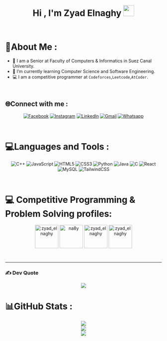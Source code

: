 <h1 align="center">Hi , I'm Zyad Elnaghy <img src="https://media.giphy.com/media/hvRJCLFzcasrR4ia7z/giphy.gif" width="35"></h1>
<p align="center">
<br>

# 💫About Me :
- 🏫 I am a Senior at Faculty of Computers & Informatics in Suez Canal University.
- 🌱 I’m currently learning Computer Science and Software Engineering.
- 💻 I am a competitive programmer at `Codeforces`,`Leetcode`,`AtCoder`.

<br>

## 🌐Connect with me :
<div align = "center">
  
[![Facebook](https://img.shields.io/badge/Facebook-%231877F2.svg?style=for-the-badge&logo=Facebook&logoColor=white)](https://facebook.com/ZyadElna9hy) 
[![Instagram](https://img.shields.io/badge/Instagram-%23E4405F.svg?style=for-the-badge&logo=Instagram&logoColor=white)](https://www.instagram.com/zyad_elnaghy58) 
[![LinkedIn](https://img.shields.io/badge/LinkedIn-%230077B5.svg?style=for-the-badge&logo=linkedin&logoColor=white)](https://linkedin.com/in/zyadelnaghy) 
[![Gmail](https://img.shields.io/badge/Gmail-%230077B5.svg?style=for-the-badge&logo=Gmail&logoColor=white)](mailto:zyadelnaghy@gmail.com) 
<a href="https://wa.me/01223342523"><img src="https://img.shields.io/badge/whatsapp-%2325D366.svg?style=for-the-badge&logo=whatsapp&logoColor=white" alt="Whatsapp"/></a>

</div>
<br>

# 💻Languages and Tools :
<div align = "center">

![C++](https://img.shields.io/badge/c++-%2300599C.svg?style=for-the-badge&logo=c%2B%2B&logoColor=white) 
![JavaScript](https://img.shields.io/badge/javascript-%23323330.svg?style=for-the-badge&logo=javascript&logoColor=%23F7DF1E)
![HTML5](https://img.shields.io/badge/html5-%23E34F26.svg?style=for-the-badge&logo=html5&logoColor=white)
![CSS3](https://img.shields.io/badge/css3-%231572B6.svg?style=for-the-badge&logo=css3&logoColor=white)
![Python](https://img.shields.io/badge/python-3670A0?style=for-the-badge&logo=python&logoColor=ffdd54)
![Java](https://img.shields.io/badge/java-%23ED8B00.svg?style=for-the-badge&logo=java&logoColor=white)
![C](https://img.shields.io/badge/c-%23239120.svg?style=for-the-badge&logo=c&logoColor=white)
![React](https://img.shields.io/badge/react-%2320232a.svg?style=for-the-badge&logo=react&logoColor=%2361DAFB)
![MySQL](https://img.shields.io/badge/mysql-%2300f.svg?style=for-the-badge&logo=mysql&logoColor=white)
![TailwindCSS](https://img.shields.io/badge/tailwindcss-%2338B2AC.svg?style=for-the-badge&logo=tailwind-css&logoColor=white) 
<!--![Next JS](https://img.shields.io/badge/Next-black?style=for-the-badge&logo=next.js&logoColor=white) -->
<!-- ![TypeScript](https://img.shields.io/badge/typescript-%23007ACC.svg?style=for-the-badge&logo=typescript&logoColor=white) -->
<!--  ![ESLint](https://img.shields.io/badge/ESLint-4B3263?style=for-the-badge&logo=eslint&logoColor=white)  -->
</div>
<br>

# 💻 Competitive Programming & Problem Solving profiles:
<p align = "center">
<a href="https://codeforces.com/profile/zyad_elnaghy" target="blank"><img align="center" src="https://raw.githubusercontent.com/rahuldkjain/github-profile-readme-generator/master/src/images/icons/Social/codeforces.svg" alt="zyad_elnaghy" height="75" width="75" /></a>
<a href="https://www.leetcode.com/na8y" target="blank"><img align="center" src="https://raw.githubusercontent.com/rahuldkjain/github-profile-readme-generator/master/src/images/icons/Social/leet-code.svg" alt="na8y" height="75" width="75" /></a>
<a href="https://www.codechef.com/users/zyad_elnaghy" target="blank"><img align="center" src="https://img.icons8.com/color/50/000000/codechef.png" alt="zyad_elnaghy" height="75" width="75" /></a>
<a href="https://atcoder.jp/users/Zyad_elnaghy" target="blank"><img align="center" src="https://img.atcoder.jp/assets/icon/avatar.png" alt="zyad_elnaghy" height="75" width="75" /></a>
</p>

<br>
<hr>

### ✍️ Dev Quote
<div align = "center">
  
  ![](https://quotes-github-readme.vercel.app/api?type=horizontal&theme=radical)
</div>

# 📊GitHub Stats :
<div align = "center">
  
  ![](https://github-readme-stats.vercel.app/api?username=ZyadElnaghy&theme=radical&hide_border=false&include_all_commits=false&count_private=false)<br/>
  ![](https://github-readme-streak-stats.herokuapp.com/?user=ZyadElnaghy&theme=radical&hide_border=false)<br/>
  ![](https://github-readme-stats.vercel.app/api/top-langs/?username=ZyadElnaghy&theme=radical&hide_border=false&include_all_commits=false&count_private=false&layout=compact)
</div>
